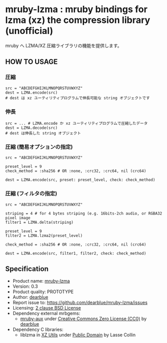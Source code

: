 # mruby-lzma : mruby bindings for lzma (xz) the compression library (unofficial)

mruby へ LZMA/XZ 圧縮ライブラリの機能を提供します。


## HOW TO USAGE

### 圧縮

```ruby:ruby
src = "ABCDEFGHIJKLMNOPQRSTUVWXYZ"
dest = LZMA.encode(src)
# dest は xz ユーティリティプログラムで伸長可能な string オブジェクトです
```

### 伸長

```ruby:ruby
src = ... # LZMA.encode か xz ユーティリティプログラムで圧縮したデータ
dest = LZMA.decode(src)
# dest は伸長した string オブジェクト
```

### 圧縮 (簡易オプションの指定)

```ruby:ruby
src = "ABCDEFGHIJKLMNOPQRSTUVWXYZ"

preset_level = 9
check_method = :sha256 # OR :none, :crc32, :crc64, nil (crc64)

dest = LZMA.encode(src, preset: preset_level, check: check_method)
```

### 圧縮 (フィルタの指定)

```ruby:ruby
src = "ABCDEFGHIJKLMNOPQRSTUVWXYZ"

striping = 4 # for 4 bytes striping (e.g. 16bits-2ch audio, or RGBA32 pixel image
filter1 = LZMA.delta(striping)

preset_level = 9
filter2 = LZMA.lzma2(preset_level)

check_method = :sha256 # OR :none, :crc32, :crc64, nil (crc64)

dest = LZMA.encode(src, filter1, filter2, check: check_method)
```


## Specification

  * Product name: [mruby-lzma](https://github.com/dearblue/mruby-lzma)
  * Version: 0.3
  * Product quality: PROTOTYPE
  * Author: [dearblue](https://github.com/dearblue)
  * Report issue to: <https://github.com/dearblue/mruby-lzma/issues>
  * Licensing: [2 clause BSD License](LICENSE)
  * Dependency external mrbgems:
      * [mruby-aux](https://github.com/dearblue/mruby-aux)
        under [Creative Commons Zero License \(CC0\)](https://github.com/dearblue/mruby-aux/blob/master/LICENSE)
        by [dearblue](https://github.com/dearblue)
  * Dependency C libraries:
      * liblzma in [XZ Utils](https://tukaani.org/xz/)
        under [Public Domain](https://git.tukaani.org/?p=xz.git;a=blob;f=COPYING)
        by Lasse Collin
